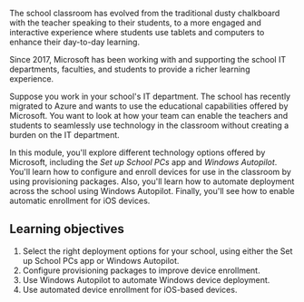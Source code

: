 The school classroom has evolved from the traditional dusty chalkboard with the teacher speaking to their students, to a more engaged and interactive experience where students use tablets and computers to enhance their day-to-day learning.

Since 2017, Microsoft has been working with and supporting the school IT departments, faculties, and students to provide a richer learning experience.

Suppose you work in your school's IT department. The school has recently migrated to Azure and wants to use the educational capabilities offered by Microsoft. You want to look at how your team can enable the teachers and students to seamlessly use technology in the classroom without creating a burden on the IT department.

In this module, you'll explore different technology options offered by Microsoft, including the *Set up School PCs* app and *Windows Autopilot*. You'll learn how to configure and enroll devices for use in the classroom by using provisioning packages. Also, you'll learn how to automate deployment across the school using Windows Autopilot. Finally, you'll see how to enable automatic enrollment for iOS devices.

## Learning objectives

1. Select the right deployment options for your school, using either the Set up School PCs app or Windows Autopilot.
1. Configure provisioning packages to improve device enrollment.
1. Use Windows Autopilot to automate Windows device deployment.
1. Use automated device enrollment for iOS-based devices.
